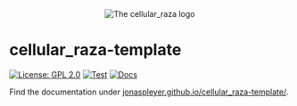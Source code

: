 <div align="center">
    <picture>
        <source media="(prefers-color-scheme: dark)" srcset="https://raw.githubusercontent.com/jonaspleyer/cellular_raza/master/cellular_raza-homepage/static/logos/cellular_raza_dark_mode.svg">
        <source media="(prefers-color-scheme: light)" srcset="https://raw.githubusercontent.com/jonaspleyer/cellular_raza/master/cellular_raza-homepage/static/logos/cellular_raza.svg">
        <img alt="The cellular_raza logo" src="doc/cellular_raza.svg">
    </picture>
</div>

# cellular_raza-template
[![License: GPL 2.0](https://img.shields.io/github/license/jonaspleyer/cellular_raza-template?style=flat-square)](https://opensource.org/license/gpl-2-0/)
[![Test](https://img.shields.io/github/actions/workflow/status/jonaspleyer/cellular_raza-template/test_stable.yml?label=Test&style=flat-square)](https://github.com/jonaspleyer/cellular_raza/actions)
[![Docs](https://img.shields.io/github/actions/workflow/status/jonaspleyer/cellular_raza-template/docs.yml?label=Docs&style=flat-square)](https://github.com/jonaspleyer/cellular_raza/actions)

Find the documentation under [jonaspleyer.github.io/cellular_raza-template/](https://jonaspleyer.github.io/cellular_raza-template/).
